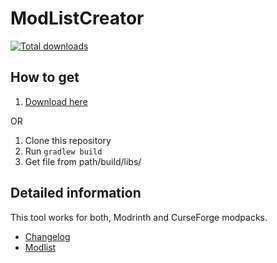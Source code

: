 # ModListCreator

[![Total downloads](https://img.shields.io/github/downloads/ModdingX/ModListCreator/total.svg)](https://www.github.com/ModdingX/ModListCreator/releases/)

## How to get

1. [Download here](https://github.com/ModdingX/ModListCreator/releases)

OR

1. Clone this repository
2. Run `gradlew build`
3. Get file from path/build/libs/

## Detailed information

This tool works for both, Modrinth and CurseForge modpacks.
- [Changelog](docs/changelogger.md)
- [Modlist](docs/modlist.md)
